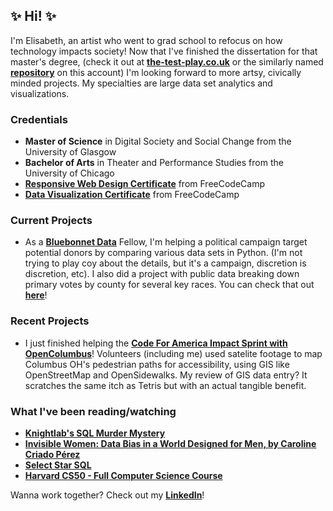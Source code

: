 ## ✨ Hi! ✨
I'm Elisabeth, an artist who went to grad school to refocus on how technology impacts society! Now that I've finished the dissertation for that master's degree, (check it out at **[the-test-play.co.uk](https://www.the-test-play.co.uk)** or the similarly named **[repository](https://github.com/elisabethdeltoro/the-test-play)** on this account) I'm looking forward to more artsy, civically minded projects. My specialties are large data set analytics and visualizations.

### Credentials
 - <b>Master of Science</b> in Digital Society and Social Change from the University of Glasgow</br>
 - <b>Bachelor of Arts</b> in Theater and Performance Studies from the University of Chicago
 - **[Responsive Web Design Certificate](https://www.freecodecamp.org/certification/elisabethsusername/responsive-web-design)** from FreeCodeCamp
 - **[Data Visualization Certificate](https://freecodecamp.org/certification/elisabethsusername/data-visualization)** from FreeCodeCamp
 
 ### Current Projects
  - As a **[Bluebonnet Data](https://github.com/bluebonnet-data)** Fellow, I'm helping a political campaign target potential donors by comparing various data sets in Python. (I'm not trying to play coy about the details, but it's a campaign, discretion is discretion, etc). I also did a project with public data breaking down primary votes by county for several key races. You can check that out **[here](https://github.com/elisabethdeltoro/primary-voter-project)**!
  
 ### Recent Projects
  - I just finished helping the **[Code For America Impact Sprint with OpenColumbus](https://github.com/SCODEMeetup/cfa-impact-sprints)**! Volunteers (including me) used satelite footage to map Columbus OH's pedestrian paths for accessibility, using GIS like OpenStreetMap and OpenSidewalks. My review of GIS data entry? It scratches the same itch as Tetris but with an actual tangible benefit.

### What I've been reading/watching
 - **[Knightlab's SQL Murder Mystery](https://mystery.knightlab.com/)**
 - **[Invisible Women: Data Bias in a World Designed for Men, by Caroline Criado Pérez](https://app.thestorygraph.com/books/681ebf7e-7c19-41ad-8b07-eac511dcce8b)** 
 - **[Select Star SQL](https://selectstarsql.com/)** 
 - **[Harvard CS50 - Full Computer Science Course](https://www.youtube.com/watch?v=8mAITcNt710&ab_channel=freeCodeCamp.org)** 


Wanna work together? Check out my **[LinkedIn](https://www.linkedin.com/in/elisabeth-del-toro)**!
